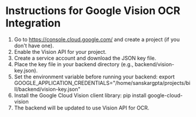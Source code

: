 # Instructions for Google Vision OCR Integration

1. Go to https://console.cloud.google.com/ and create a project (if you don't have one).
2. Enable the Vision API for your project.
3. Create a service account and download the JSON key file.
4. Place the key file in your backend directory (e.g., backend/vision-key.json).
5. Set the environment variable before running your backend:
   export GOOGLE_APPLICATION_CREDENTIALS="/home/sanskargpta/projects/bill/backend/vision-key.json"
6. Install the Google Cloud Vision client library:
   pip install google-cloud-vision
7. The backend will be updated to use Vision API for OCR.
